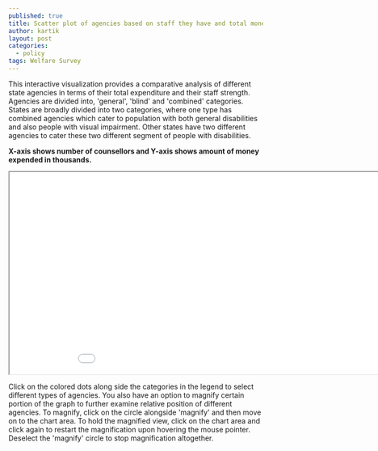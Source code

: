 ```yaml
---
published: true
title: Scatter plot of agencies based on staff they have and total money they expend
author: kartik
layout: post
categories: 
  - policy
tags: Welfare Survey
---
```


This interactive visualization provides a comparative analysis of different state agencies in terms of their total expenditure and their staff strength. Agencies are divided into, 'general', 'blind' and 'combined' categories. States are broadly divided into two categories, where one type has combined agencies which cater to population with both general disabilities and also people with visual impairment. Other states have two different agencies to cater these two different segment of people with disabilities.

**X-axis shows number of counsellors and Y-axis shows amount of money expended in thousands.**

  <iframe seamless="seamless" scrolling="no" src="/coun_coun.html" width="960" height="400"></iframe>
  
Click on the colored dots along side the categories in the legend to select different types of agencies. You also have an option to magnify certain portion of the graph to further examine relative position of different agencies. To magnify, click on the circle alongside 'magnify' and then move on to the chart area. To hold the magnified view, click on the chart area and click again to restart the magnification upon hovering the mouse pointer. Deselect the 'magnify' circle to stop magnification altogether.

